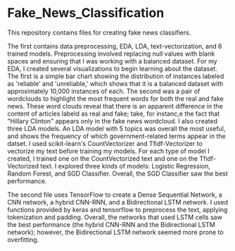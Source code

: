 # Fake_News_Classification
This repository contains files for creating fake news classifiers. 

The first contains data preprocessing, EDA, LDA, text-vectorization, and 6 trained models. 
Preprocessing involved replacing null values with blank spaces and ensuring that I was working with a balanced dataset.
For my EDA, I created several visualizations to begin learning about the dataset. The first is a simple bar chart showing the distribution of instances labeled as 'reliable' and 'unreliable,' which shows that it is a balanced dataset with approximately 10,000 instances of each. The second was a pair of wordclouds to highlight the most frequent words for both the real and fake news. These word clouds reveal that there is an apparent difference in the content of articles labeld as real and fake; take, for instanc,e the fact that "Hillary Clinton" appears only in the fake news wordcloud. 
I also created three LDA models. An LDA model with 5 topics was overall the most useful, and shows the frequency of which government-related terms appear in the datset. 
I used scikit-learn's CountVectorizer and Tfidf-Vectorizer to vectorize my text before training my models. For each type of model I created, I trained one on the CountVectorized text and one on the Tfidf-Vectorized text.
I explored three kinds of models: Logistic Regression, Random Forest, and SGD Classifier. Overall, the SGD Classifier saw the best performance. 


The second file uses TensorFlow to create a Dense Sequential Network, a CNN network, a hybrid CNN-RNN, and a Bidirectional LSTM network. I used functions provided by keras and tensorflow to preprocess the text, applying tokenization and padding. Overall, the networks that used LSTM cells saw the best performance (the hybrid CNN-RNN and the Bidirectional LSTM network); however, the Bidirectional LSTM network seemed more prone to overfitting. 
